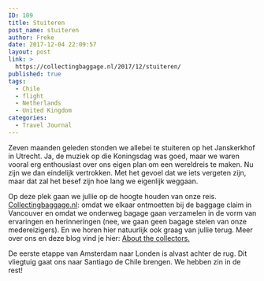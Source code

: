 ```yaml
---
ID: 109
title: Stuiteren
post_name: stuiteren
author: Freke
date: 2017-12-04 22:09:57
layout: post
link: >
  https://collectingbaggage.nl/2017/12/stuiteren/
published: true
tags:
  - Chile
  - flight
  - Netherlands
  - United Kingdom
categories:
  - Travel Journal
---
```


<p lang="nl-NL">Zeven maanden geleden stonden we allebei te stuiteren op het Janskerkhof in Utrecht. Ja, de muziek op die Koningsdag was goed, maar we waren vooral erg enthousiast over ons eigen plan om een wereldreis te maken. Nu zijn we dan eindelijk vertrokken. Met het gevoel dat we iets vergeten zijn, maar dat zal het besef zijn hoe lang we eigenlijk weggaan.</p>

<p lang="nl-NL">Op deze plek gaan we jullie op de hoogte houden van onze reis. <a href="https://www.collectingbaggage.nl">Collectingbaggage.nl</a>: omdat we elkaar ontmoetten bij de baggage claim in Vancouver en omdat we onderweg bagage gaan verzamelen in de vorm van ervaringen en herinneringen (nee, we gaan geen bagage stelen van onze medereizigers). En we horen hier natuurlijk ook graag van jullie terug. Meer over ons en deze blog vind je hier: <a href="https://collectingbaggage.nl/about-the-collectors/">About the collectors.</a></p>

<p lang="nl-NL">De eerste etappe van Amsterdam naar Londen is alvast achter de rug. Dit vliegtuig gaat ons naar Santiago de Chile brengen. We hebben zin in de rest!</p>
